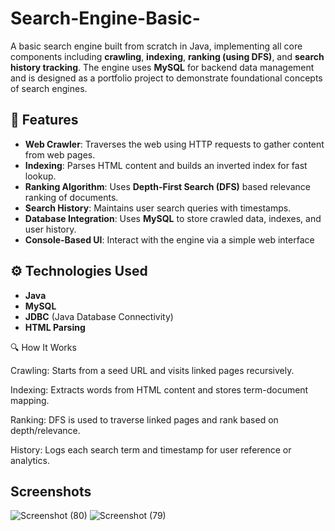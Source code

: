 # Search-Engine-Basic-

A basic search engine built from scratch in Java, implementing all core components including **crawling**, **indexing**, **ranking (using DFS)**, and **search history tracking**. The engine uses **MySQL** for backend data management and is designed as a portfolio project to demonstrate foundational concepts of search engines.

## 🚀 Features

- **Web Crawler**: Traverses the web using HTTP requests to gather content from web pages.
- **Indexing**: Parses HTML content and builds an inverted index for fast lookup.
- **Ranking Algorithm**: Uses **Depth-First Search (DFS)** based relevance ranking of documents.
- **Search History**: Maintains user search queries with timestamps.
- **Database Integration**: Uses **MySQL** to store crawled data, indexes, and user history.
- **Console-Based UI**: Interact with the engine via a simple web interface

## ⚙️ Technologies Used

- **Java**
- **MySQL**
- **JDBC** (Java Database Connectivity)
- **HTML Parsing**
  
🔍 How It Works

Crawling: Starts from a seed URL and visits linked pages recursively.

Indexing: Extracts words from HTML content and stores term-document mapping.

Ranking: DFS is used to traverse linked pages and rank based on depth/relevance.

History: Logs each search term and timestamp for user reference or analytics.
## Screenshots
![Screenshot (80)](https://github.com/user-attachments/assets/0796f6de-b97d-4444-963c-306ca1052c10)
![Screenshot (79)](https://github.com/user-attachments/assets/5a5066cf-5789-4b03-80ae-49aef18d4f5c)

